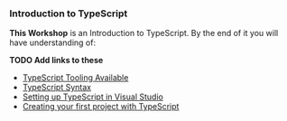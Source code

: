 ### Introduction to TypeScript

**This Workshop** is an Introduction to TypeScript. By the end of it you will have understanding of:

**TODO Add links to these**

- [TypeScript Tooling Available](https://github.com/microsoft-dx/typescript-fundamentals/blob/master/1.%20Introduction%20%26%20Setting%20Up/README.md)
- [TypeScript Syntax](https://github.com/microsoft-dx/typescript-fundamentals/blob/master/2.%20TypeScript%20Syntax/README.md)
- [Setting up TypeScript in Visual Studio](https://github.com/microsoft-dx/typescript-fundamentals/blob/master/3.%20TypeScript%20%26%20Visual%20Studio/README.md)
- [Creating your first project with TypeScript](https://github.com/microsoft-dx/typescript-fundamentals/blob/master/3.%20TypeScript%20%26%20Visual%20Studio/README.md) 
